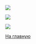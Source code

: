 
![](/sipoon-program/images/Instr1.jpg)

![](/sipoon-program/images/Instr2.jpg)

![](/sipoon-program/images/Instr3.jpg)

[На главную](/sipoon-program/)